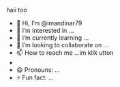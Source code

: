 haii too
- 👋 Hi, I’m @imandinar79
- 👀 I’m interested in ...
- 🌱 I’m currently learning ...
- 💞️ I’m looking to collaborate on ...
- 📫 How to reach me ...im klik utton
- 
- 😄 Pronouns: ...
- ⚡ Fun fact: ...

<!---
imandinar79/imandinar79 is a ✨ special ✨ repository because its `README.md` (this file) appears on your GitHub profile.
You can click the Preview link to take a look at your changes.
--->
